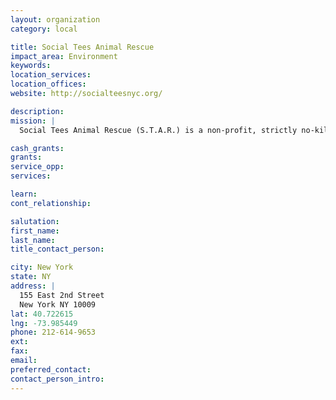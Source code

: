 ```yaml
---
layout: organization
category: local

title: Social Tees Animal Rescue
impact_area: Environment
keywords: 
location_services: 
location_offices: 
website: http://socialteesnyc.org/

description: 
mission: |
  Social Tees Animal Rescue (S.T.A.R.) is a non-profit, strictly no-kill 501c3 organization that takes abandoned animals from the kill shelters and provides them with a safe haven and veterinary care until they are placed in a proper home. We rescue, rehabilitate and place over 3000 dogs, cats, birds and reptiles per year.

cash_grants: 
grants: 
service_opp: 
services: 

learn: 
cont_relationship: 

salutation: 
first_name: 
last_name: 
title_contact_person: 

city: New York
state: NY
address: |
  155 East 2nd Street  
  New York NY 10009
lat: 40.722615
lng: -73.985449
phone: 212-614-9653
ext: 
fax: 
email: 
preferred_contact: 
contact_person_intro: 
---
```

